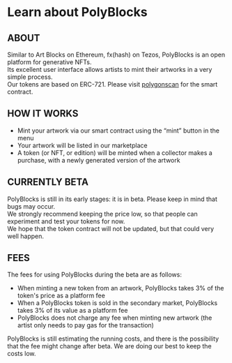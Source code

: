 
# Learn about PolyBlocks

## ABOUT

Similar to Art Blocks on Ethereum, fx(hash) on Tezos, PolyBlocks is an open platform for generative NFTs.  
Its excellent user interface allows artists to mint their artworks in a very simple process.  
Our tokens are based on ERC-721. Please visit <a href="https://polygonscan.com/address/0x0EbA52CccC57052CDB43EAE1D7d0B2715A0fe24E#code" target="_blank" rel="noreferrer" className="inline-anchor">polygonscan</a> for the smart contract.  

## HOW IT WORKS

- Mint your artwork via our smart contract using the “mint” button in the menu
- Your artwork will be listed in our marketplace
- A token (or NFT, or edition) will be minted when a collector makes a purchase, with a newly generated version of the artwork


## CURRENTLY BETA

PolyBlocks is still in its early stages: it is in beta. Please keep in mind that bugs may occur.  
We strongly recommend keeping the price low, so that people can experiment and test your tokens for now.  
We hope that the token contract will not be updated, but that could very well happen.  

## FEES

The fees for using PolyBlocks during the beta are as follows:

- When minting a new token from an artwork, PolyBlocks takes 3% of the token's price as a platform fee
- When a PolyBlocks token is sold in the secondary market, PolyBlocks takes 3% of its value as a platform fee
- PolyBlocks does not charge any fee when minting new artwork (the artist only needs to pay gas for the transaction)

PolyBlocks is still estimating the running costs, and there is the possibility that the fee might change after beta. We are doing our best to keep the costs low.
